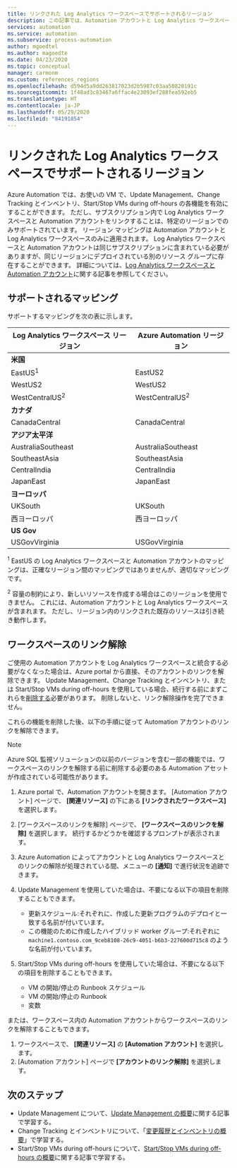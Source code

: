 ```yaml
---
title: リンクされた Log Analytics ワークスペースでサポートされるリージョン
description: この記事では、Automation アカウントと Log Analytics ワークスペースとの間でサポートされているリージョン マッピングについて説明します。
services: automation
ms.service: automation
ms.subservice: process-automation
author: mgoedtel
ms.author: magoedte
ms.date: 04/23/2020
ms.topic: conceptual
manager: carmonm
ms.custom: references_regions
ms.openlocfilehash: d594d5a9dd263817023d2b5987c03aa50828191c
ms.sourcegitcommit: 1f48ad3c83467a6ffac4e23093ef288fea592eb5
ms.translationtype: HT
ms.contentlocale: ja-JP
ms.lasthandoff: 05/29/2020
ms.locfileid: "84191854"
---
```

# <a name="supported-regions-for-linked-log-analytics-workspace"></a>リンクされた Log Analytics ワークスペースでサポートされるリージョン

Azure Automation では、お使いの VM で、Update Management、Change Tracking とインベントリ、Start/Stop VMs during off-hours の各機能を有効にすることができます。 ただし、サブスクリプション内で Log Analytics ワークスペースと Automation アカウントをリンクすることは、特定のリージョンでのみサポートされています。 リージョン マッピングは Automation アカウントと Log Analytics ワークスペースのみに適用されます。 Log Analytics ワークスペースと Automation アカウントは同じサブスクリプションに含まれている必要がありますが、同じリージョンにデプロイされている別のリソース グループに存在することができます。 詳細については、[Log Analytics ワークスペースと Automation アカウント](../../azure-monitor/insights/solutions.md#log-analytics-workspace-and-automation-account)に関する記事を参照してください。

## <a name="supported-mappings"></a>サポートされるマッピング

サポートするマッピングを次の表に示します。

|**Log Analytics ワークスペース リージョン**|**Azure Automation リージョン**|
|---|---|
|**米国**||
|EastUS<sup>1</sup>|EastUS2|
|WestUS2|WestUS2|
|WestCentralUS<sup>2</sup>|WestCentralUS<sup>2</sup>|
|**カナダ**||
|CanadaCentral|CanadaCentral|
|**アジア太平洋**||
|AustraliaSoutheast|AustraliaSoutheast|
|SoutheastAsia|SoutheastAsia|
|CentralIndia|CentralIndia|
|JapanEast|JapanEast|
|**ヨーロッパ**||
|UKSouth|UKSouth|
|西ヨーロッパ|西ヨーロッパ|
|**US Gov**||
|USGovVirginia|USGovVirginia|

<sup>1</sup> EastUS の Log Analytics ワークスペースと Automation アカウントのマッピングは、正確なリージョン間のマッピングではありませんが、適切なマッピングです。

<sup>2</sup> 容量の制約により、新しいリソースを作成する場合はこのリージョンを使用できません。 これには、Automation アカウントと Log Analytics ワークスペースが含まれます。 ただし、リージョン内のリンクされた既存のリソースは引き続き動作します。

## <a name="unlink-a-workspace"></a>ワークスペースのリンク解除

ご使用の Automation アカウントを Log Analytics ワークスペースと統合する必要がなくなった場合は、Azure portal から直接、そのアカウントのリンクを解除できます。 Update Management、Change Tracking とインベントリ、または Start/Stop VMs during off-hours を使用している場合、続行する前にまずこれらを[削除する](move-account.md#remove-features)必要があります。 削除しないと、リンク解除操作を完了できません。 

これらの機能を削除した後、以下の手順に従って Automation アカウントのリンクを解除できます。

> [!NOTE]
> Azure SQL 監視ソリューションの以前のバージョンを含む一部の機能では、ワークスペースのリンクを解除する前に削除する必要のある Automation アセットが作成されている可能性があります。

1. Azure portal で、Automation アカウントを開きます。 [Automation アカウント] ページで、 **[関連リソース]** の下にある **[リンクされたワークスペース]** を選択します。

2. [ワークスペースのリンクを解除] ページで、 **[ワークスペースのリンクを解除]** を選択します。 続行するかどうかを確認するプロンプトが表示されます。

3. Azure Automation によってアカウントと Log Analytics ワークスペースとのリンクの解除が処理されている間、メニューの **[通知]** で進行状況を追跡できます。

4. Update Management を使用していた場合は、不要になる以下の項目を削除することもできます。

    * 更新スケジュール:それぞれに、作成した更新プログラムのデプロイと一致する名前が付いています。
    * この機能のために作成したハイブリッド worker グループ:それぞれに `machine1.contoso.com_9ceb8108-26c9-4051-b6b3-227600d715c8` のような名前が付いています。

5. Start/Stop VMs during off-hours を使用していた場合は、不要になる以下の項目を削除することもできます。

    * VM の開始/停止の Runbook スケジュール
    * VM の開始/停止の Runbook
    * 変数

または、ワークスペース内の Automation アカウントからワークスペースのリンクを解除することもできます。

1. ワークスペースで、 **[関連リソース]** の **[Automation アカウント]** を選択します。 
2. [Automation アカウント] ページで **[アカウントのリンク解除]** を選択します。

## <a name="next-steps"></a>次のステップ

* Update Management について、[Update Management の概要](../automation-update-management.md)に関する記事で学習する。
* Change Tracking とインベントリについて、「[変更履歴とインベントリの概要](../change-tracking.md)」で学習する。
* Start/Stop VMs during off-hours について、[Start/Stop VMs during off-hours の概要](../automation-solution-vm-management.md)に関する記事で学習する。

